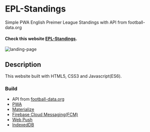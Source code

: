 # EPL-Standings
Simple PWA English Preimer League Standings with API from football-data.org

#### Check this website [EPL-Standings]().

![landing-page](readme.png)

## Description
This website built with HTML5, CSS3 and Javascript(ES6).

### Build
* API from <a href="https://www.football-data.org/">football-data.org</a>
* <a href="">PWA</a>
* <a href="">Materialize</a>
* <a href="">Firebase Cloud Messaging(FCM)</a>
* <a href="">Web Push</a>
* <a href="">IndexedDB</a>

